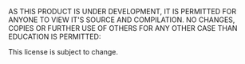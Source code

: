 AS THIS PRODUCT IS UNDER DEVELOPMENT, IT IS PERMITTED FOR ANYONE TO VIEW IT'S SOURCE AND COMPILATION.
NO CHANGES, COPIES OR FURTHER USE OF OTHERS FOR ANY OTHER CASE THAN EDUCATION IS PERMITTED:

This license is subject to change.